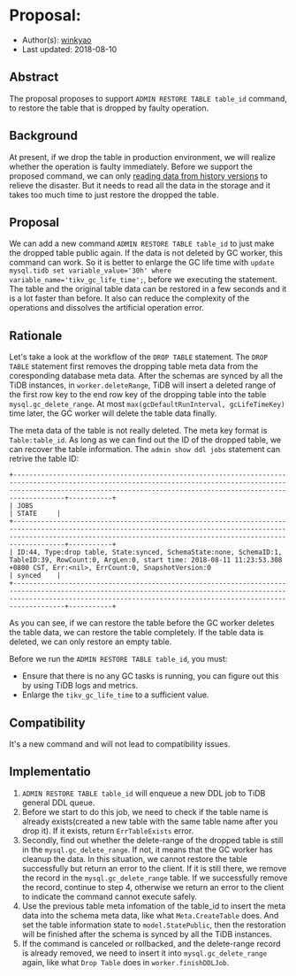 
# Proposal: 

- Author(s):    [winkyao](https://github.com/winkyao)
- Last updated:  2018-08-10

## Abstract

The proposal proposes to support `ADMIN RESTORE TABLE table_id` command, to restore the table that is dropped by faulty operation.

## Background

At present, if we drop the table in production environment, we will realize whether the operation is faulty immediately. Before we support the proposed command, we can only [reading data from history versions](https://pingcap.com/docs/op-guide/history-read/) to relieve the disaster. But it needs to read all the data in the storage and it takes too much time to just restore the dropped the table.

## Proposal

We can add a new command `ADMIN RESTORE TABLE table_id` to just make the dropped table public again. If the data is not deleted by GC worker, this command can work. So it is better to enlarge the GC life time with `update mysql.tidb set variable_value='30h' where variable_name='tikv_gc_life_time';`, before we executing the statement. The table and the original table data can be restored in a few seconds and it is a lot faster than before. It also can reduce the complexity of the operations and dissolves the artificial operation error.

## Rationale

Let's take a look at the workflow of the `DROP TABLE` statement. The `DROP TABLE` statement first removes the dropping table meta data from the coresponding database meta data. After the schemas are synced by all the TiDB instances, in `worker.deleteRange`, TiDB will insert a deleted range of the first row key to the end row key of the dropping table into the table `mysql.gc_delete_range`. At most `max(gcDefaultRunInterval, gcLifeTimeKey)` time later, the GC worker will delete the table data finally. 

The meta data of the table is not really deleted. The meta key format is `Table:table_id`. As long as we can find out the ID of the dropped table, we can recover the table information. The `admin show ddl jobs` statement can retrive the table ID:

```
+-------------------------------------------------------------------------------------------------------------------------------------------------------------------------------------------------------------------------------+-----------+
| JOBS                                                                                                                                                                                                                          | STATE     |
+-------------------------------------------------------------------------------------------------------------------------------------------------------------------------------------------------------------------------------+-----------+
| ID:44, Type:drop table, State:synced, SchemaState:none, SchemaID:1, TableID:39, RowCount:0, ArgLen:0, start time: 2018-08-11 11:23:53.308 +0800 CST, Err:<nil>, ErrCount:0, SnapshotVersion:0                                 | synced    |
+-------------------------------------------------------------------------------------------------------------------------------------------------------------------------------------------------------------------------------+-----------+
```

As you can see, if we can restore the table before the GC worker deletes the table data, we can restore the table completely. If the table data is deleted, we can only restore an empty table.

Before we run the `ADMIN RESTORE TABLE table_id`, you must:
* Ensure that there is no any GC tasks is running, you can figure out this by using TiDB logs and metrics.
* Enlarge the `tikv_gc_life_time` to a sufficient value.

## Compatibility

It's a new command and will not lead to compatibility issues.

## Implementatio

1. `ADMIN RESTORE TABLE table_id` will enqueue a new DDL job to TiDB general DDL queue.
2. Before we start to do this job, we need to check if the table name is already exists(created a new table with the same table name after you drop it). If it exists, return `ErrTableExists` error.
3. Secondly, find out whether the delete-range of the dropped table is still in the `mysql.gc_delete_range`. If not, it means that the GC worker has cleanup the data. In this situation, we cannot restore the table successfully but return an error to the client. If it is still there, we remove the record in the `mysql.gc_delete_range` table. If we successfully remove the record, continue to step 4, otherwise we return an error to the client to indicate the command cannot execute safely.
4. Use the previous table meta infomation of the table_id to insert the meta data into the schema meta data, like what `Meta.CreateTable` does. And set the table information state to `model.StatePublic`, then the restoration will be finished after the schema is synced by all the TiDB instances.
5. If the command is canceled or rollbacked, and the delete-range record is already removed, we need to insert it into `mysql.gc_delete_range` again, like what `Drop Table` does in `worker.finishDDLJob`.
